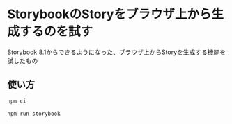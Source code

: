 # StorybookのStoryをブラウザ上から生成するのを試す

Storybook 8.1からできるようになった、ブラウザ上からStoryを生成する機能を試したもの


## 使い方

```sh
npm ci
```

```sh
npm run storybook
```

